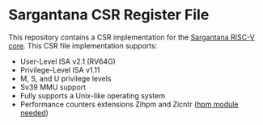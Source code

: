 Sargantana CSR Register File
==============================
This repository contains a CSR implementation for the [Sargantana RISC-V core](https://github.com/bsc-loca/sargantana). This CSR file implementation supports:
- User-Level ISA  v2.1  (RV64G) 
- Privilege-Level ISA  v1.11
- M, S, and U privilege levels
- Sv39 MMU support
- Fully supports a Unix-like operating system
- Performance counters extensions Zihpm and Zicntr ([hpm module needed](https://github.com/bsc-loca/hpm))